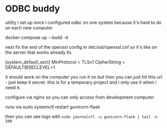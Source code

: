# ODBC buddy

utility i set up once i configured odbc on one system because it's hard to do on each new computer

docker-compose up --build -d

next fix the end of the openssl config in /etc/ssl/openssl.cnf so it's like on the server that works already tls

[system_default_sect]
MinProtocol = TLSv1
CipherString = DEFAULT@SECLEVEL=1


it should work on the computer you run it on but then you can just hit this url - just keep it secret. this is for a temporary project and i only use it when i need it.

configure via nginx so you can only access from development computer

runs via sudo systemctl restart gunicorn-flask

then you can see logs with `sudo journalctl -u gunicorn-flask | tail -n 200`
